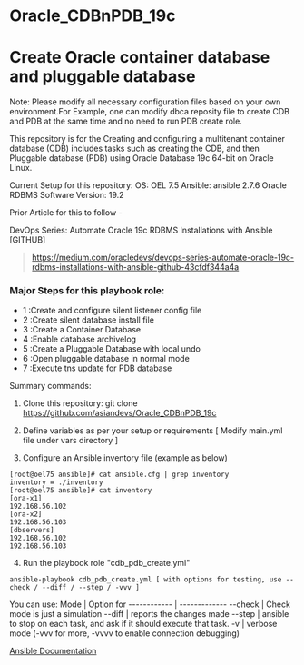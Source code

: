 # Oracle_CDBnPDB_19c
# Create Oracle container database and pluggable database

Note: Please modify all necessary configuration files based on your own environment.For Example, one can modify dbca reposity file to create CDB and PDB at the same time and no need to run PDB create role.

This repository is for the Creating and configuring a  multitenant container database (CDB) includes tasks such as creating the CDB, and then Pluggable database (PDB) using Oracle Database 19c 64-bit on Oracle Linux.

Current Setup for this repository: 
OS: OEL 7.5 
Ansible: ansible 2.7.6
Oracle RDBMS Software Version: 19.2 

Prior Article for this to follow - 

DevOps Series: Automate Oracle 19c RDBMS Installations with Ansible [GITHUB]
> https://medium.com/oracledevs/devops-series-automate-oracle-19c-rdbms-installations-with-ansible-github-43cfdf344a4a

### Major Steps for this playbook role:  
 * 1  :Create and configure silent listener config file
 * 2  :Create silent database install file 
 * 3  :Create a Container Database
 * 4  :Enable database archivelog
 * 5  :Create a Pluggable Database with local undo 
 * 6  :Open pluggable database in normal mode
 * 7  :Execute tns update for PDB database 

Summary commands: 

1. Clone this repository:
git clone https://github.com/asiandevs/Oracle_CDBnPDB_19c
   
2. Define variables as per your setup or requirements [ Modify main.yml file under vars directory ]

3. Configure an Ansible inventory file (example as below) 
```
[root@oel75 ansible]# cat ansible.cfg | grep inventory
inventory = ./inventory
[root@oel75 ansible]# cat inventory
[ora-x1]
192.168.56.102
[ora-x2]
192.168.56.103
[dbservers]
192.168.56.102
192.168.56.103
```
4. Run the playbook role "cdb_pdb_create.yml"
```
ansible-playbook cdb_pdb_create.yml [ with options for testing, use --check / --diff / --step / -vvv ]
```

You can use:
Mode         | Option for
------------ | -------------
--check      | Check mode is just a simulation
--diff       | reports the changes made
--step       | ansible to stop on each task, and ask if it should execute that task.
-v           | verbose mode (-vvv for more, -vvvv to enable connection debugging)

[Ansible Documentation](https://docs.ansible.com/ansible/latest/cli/ansible-playbook.html)
